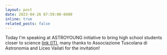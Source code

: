 ```yaml
---
layout: post
date: 2023-04-26 07:59:00-0400
inline: true
related_posts: false
---
```


Today I'm speaking at ASTROYOUNG initiative to bring high school students closer to science [link (IT)](https://lnx.ataonweb.it/wp/2023/04/alla-scoperta-dellastronomia-con-il-liceo-vailati-di-genzano/), many thanks to Associazione Tuscolana di Astronomia and Liceo Vailati for the invitation!

